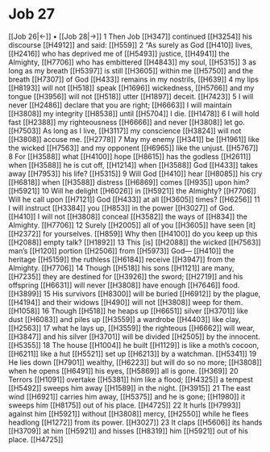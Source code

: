 # Job 27
[[Job 26|←]] • [[Job 28|→]]
1 Then Job [[H347]] continued [[H3254]] his discourse [[H4912]] and said: [[H559]] 
2 “As surely as God [[H410]] lives, [[H2416]] who has deprived me of [[H5493]] justice, [[H4941]] the Almighty, [[H7706]] who has embittered [[H4843]] my soul, [[H5315]] 
3 as long as my breath [[H5397]] is still [[H3605]] within me [[H5750]] and the breath [[H7307]] of God [[H433]] remains in my nostrils, [[H639]] 
4 my lips [[H8193]] will not [[H518]] speak [[H1696]] wickedness, [[H5766]] and my tongue [[H3956]] will not [[H518]] utter [[H1897]] deceit. [[H7423]] 
5 I will never [[H2486]] declare that you are right; [[H6663]] I will maintain [[H3808]] my integrity [[H8538]] until [[H5704]] I die. [[H1478]] 
6 I will hold fast [[H2388]] my righteousness [[H6666]] and never [[H3808]] let go. [[H7503]] As long as I live, [[H3117]] my conscience [[H3824]] will not [[H3808]] accuse me. [[H2778]] 
7 May my enemy [[H341]] be [[H1961]] like the wicked [[H7563]] and my opponent [[H6965]] like the unjust. [[H5767]] 
8 For [[H3588]] what [[H4100]] hope [[H8615]] has the godless [[H2611]] when [[H3588]] he is cut off, [[H1214]] when [[H3588]] God [[H433]] takes away [[H7953]] his life? [[H5315]] 
9 Will God [[H410]] hear [[H8085]] his cry [[H6818]] when [[H3588]] distress [[H6869]] comes [[H935]] upon him? [[H5921]] 
10 Will he delight [[H6026]] in [[H5921]] the Almighty? [[H7706]] Will he call upon [[H7121]] God [[H433]] at all [[H3605]] times? [[H6256]] 
11 I will instruct [[H3384]] you [[H853]] in the power [[H3027]] of God. [[H410]] I will not [[H3808]] conceal [[H3582]] the ways of [[H834]] the Almighty. [[H7706]] 
12 Surely [[H2005]] all of you [[H3605]] have seen [it] [[H2372]] for yourselves. [[H859]] Why then [[H4100]] do you keep up this [[H2088]] empty talk? [[H1892]] 
13 This [is] [[H2088]] the wicked [[H7563]] man’s [[H120]] portion [[H2506]] from [[H5973]] God— [[H410]] the heritage [[H5159]] the ruthless [[H6184]] receive [[H3947]] from the Almighty. [[H7706]] 
14 Though [[H518]] his sons [[H1121]] are many, [[H7235]] they are destined for [[H3926]] the sword; [[H2719]] and his offspring [[H6631]] will never [[H3808]] have enough [[H7646]] food. [[H3899]] 
15 His survivors [[H8300]] will be buried [[H6912]] by the plague, [[H4194]] and their widows [[H490]] will not [[H3808]] weep for them. [[H1058]] 
16 Though [[H518]] he heaps up [[H6651]] silver [[H3701]] like dust [[H6083]] and piles up [[H3559]] a wardrobe [[H4403]] like clay, [[H2563]] 
17 what he lays up, [[H3559]] the righteous [[H6662]] will wear, [[H3847]] and his silver [[H3701]] will be divided [[H2505]] by the innocent. [[H5355]] 
18 The house [[H1004]] he built [[H1129]] is like a moth’s cocoon, [[H6211]] like a hut [[H5521]] set up [[H6213]] by a watchman. [[H5341]] 
19 He lies down [[H7901]] wealthy, [[H6223]] but will do so no more; [[H3808]] when he opens [[H6491]] his eyes, [[H5869]] all is gone. [[H369]] 
20 Terrors [[H1091]] overtake [[H5381]] him like a flood; [[H4325]] a tempest [[H5492]] sweeps him away [[H1589]] in the night. [[H3915]] 
21 The east wind [[H6921]] carries him away, [[H5375]] and he is gone; [[H1980]] it sweeps him [[H8175]] out of his place. [[H4725]] 
22 It hurls [[H7993]] against him [[H5921]] without [[H3808]] mercy, [[H2550]] while he flees headlong [[H1272]] from its power. [[H3027]] 
23 It claps [[H5606]] its hands [[H3709]] at him [[H5921]] and hisses [[H8319]] him [[H5921]] out of his place. [[H4725]] 
